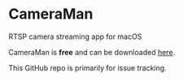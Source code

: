 # CameraMan
RTSP camera streaming app for macOS

CameraMan is **free** and can be downloaded [here](http://curtisjones.us/cameraman/).

This GitHub repo is primarily for issue tracking.
